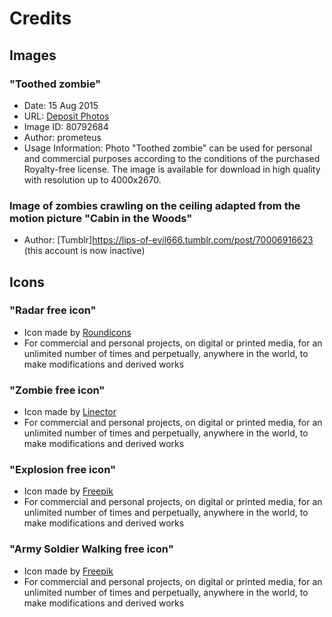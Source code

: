 
# Credits 

## Images
### "Toothed zombie"
- Date: 15 Aug 2015
- URL: [Deposit Photos](https://ru.depositphotos.com/80792684/stock-photo-toothy-zombie.html)
- Image ID: 80792684
- Author: prometeus
- Usage Information: Photo "Toothed zombie" can be used for personal and commercial purposes according to the conditions of the purchased Royalty-free license. The image is available for download in high quality with resolution up to 4000x2670.
### Image of zombies crawling on the ceiling adapted from the motion picture "Cabin in the Woods"
- Author: [Tumblr]https://lips-of-evil666.tumblr.com/post/70006916623 (this account is now inactive)

## Icons
### "Radar free icon"
- Icon made by [Roundicons](https://www.flaticon.com/authors/roundicons)
- For commercial and personal projects, on digital or printed media, for an unlimited number of times and perpetually, anywhere in the world, to make modifications and derived works
### "Zombie free icon"
- Icon made by [Linector](https://www.flaticon.com/authors/linector)
- For commercial and personal projects, on digital or printed media, for an unlimited number of times and perpetually, anywhere in the world, to make modifications and derived works
### "Explosion free icon"
- Icon made by [Freepik](https://www.freepik.com)
- For commercial and personal projects, on digital or printed media, for an unlimited number of times and perpetually, anywhere in the world, to make modifications and derived works
### "Army Soldier Walking free icon"
- Icon made by [Freepik](https://www.freepik.com)
- For commercial and personal projects, on digital or printed media, for an unlimited number of times and perpetually, anywhere in the world, to make modifications and derived works


